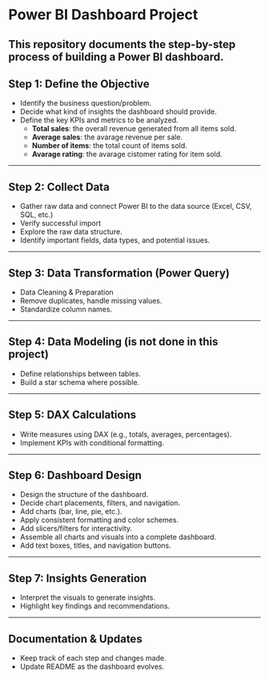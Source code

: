 # Power BI Dashboard Project

This repository documents the step-by-step process of building a Power BI dashboard.
---

## Step 1: Define the Objective
- Identify the business question/problem.
- Decide what kind of insights the dashboard should provide.
- Define the key KPIs and metrics to be analyzed.
    * **Total sales**: the overall revenue generated from all items sold.
    * **Average sales**: the avarage revenue per sale.
    * **Number of items**: the total count of items sold.
    * **Avarage rating**: the avarage cistomer rating for item sold.

---

## Step 2:  Collect Data
- Gather raw data and connect Power BI to the data source (Excel, CSV, SQL, etc.)
- Verify successful import
- Explore the raw data structure.
- Identify important fields, data types, and potential issues.

---

## Step 3:  Data Transformation (Power Query)
- Data Cleaning & Preparation
- Remove duplicates, handle missing values.
- Standardize column names.

---

## Step 4: Data Modeling (is not done in this project)
- Define relationships between tables.
- Build a star schema where possible.

---

## Step 5: DAX Calculations
- Write measures using DAX (e.g., totals, averages, percentages).
- Implement KPIs with conditional formatting.

---

## Step 6: Dashboard Design
- Design the structure of the dashboard.
- Decide chart placements, filters, and navigation.
- Add charts (bar, line, pie, etc.).
- Apply consistent formatting and color schemes.
- Add slicers/filters for interactivity.
- Assemble all charts and visuals into a complete dashboard.
- Add text boxes, titles, and navigation buttons.

---

## Step 7: Insights Generation
- Interpret the visuals to generate insights.
- Highlight key findings and recommendations.

---

## Documentation & Updates
- Keep track of each step and changes made.
- Update README as the dashboard evolves.
